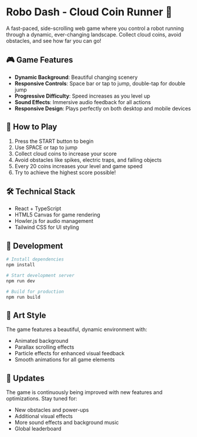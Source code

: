# Robo Dash - Cloud Coin Runner 🤖

A fast-paced, side-scrolling web game where you control a robot running through a dynamic, ever-changing landscape. Collect cloud coins, avoid obstacles, and see how far you can go!

## 🎮 Game Features

- **Dynamic Background**: Beautiful changing scenery
- **Responsive Controls**: Space bar or tap to jump, double-tap for double jump
- **Progressive Difficulty**: Speed increases as you level up
- **Sound Effects**: Immersive audio feedback for all actions
- **Responsive Design**: Plays perfectly on both desktop and mobile devices

## 🎯 How to Play

1. Press the START button to begin
2. Use SPACE or tap to jump
3. Collect cloud coins to increase your score
4. Avoid obstacles like spikes, electric traps, and falling objects
5. Every 20 coins increases your level and game speed
6. Try to achieve the highest score possible!

## 🛠️ Technical Stack

- React + TypeScript
- HTML5 Canvas for game rendering
- Howler.js for audio management
- Tailwind CSS for UI styling

## 🚀 Development

```bash
# Install dependencies
npm install

# Start development server
npm run dev

# Build for production
npm run build
```

## 🎨 Art Style

The game features a beautiful, dynamic environment with:
- Animated background
- Parallax scrolling effects
- Particle effects for enhanced visual feedback
- Smooth animations for all game elements

## 🔄 Updates

The game is continuously being improved with new features and optimizations. Stay tuned for:
- New obstacles and power-ups
- Additional visual effects
- More sound effects and background music
- Global leaderboard